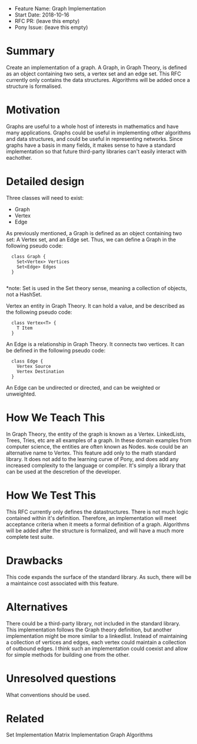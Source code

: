 - Feature Name: Graph Implementation
- Start Date: 2018-10-16
- RFC PR: (leave this empty)
- Pony Issue: (leave this empty)

# Summary

Create an implementation of a graph. A Graph, in Graph Theory, is defined as an object containing two sets, a vertex set and an edge set. This RFC currently only contains the data structures. Algorithms will be added once a structure is formalised.

# Motivation

Graphs are useful to a whole host of interests in mathematics and have many applications. Graphs could be useful in implementing other algorithms and data structures, and could be useful in representing networks.
Since graphs have a basis in many fields, it makes sense to have a standard implementation so that future third-party libraries can't easily interact with eachother. 

# Detailed design

Three classes will need to exist:
 - Graph
 - Vertex
 - Edge 

 As previously mentioned, a Graph is defined as an object containing two set: A Vertex set, and an Edge set. 
 Thus, we can define a Graph in the following pseudo code:
  ```
    class Graph {
      Set<Vertex> Vertices
      Set<Edge> Edges
    }
    
  ```
  *note: Set is used in the Set theory sense, meaning a collection of objects, not a HashSet.
  
  Vertex an entity in Graph Theory. It can hold a value, and be described as the following pseudo code:
  ```
    class Vertex<T> {
      T Item
    }
  ```

  An Edge is a relationship in Graph Theory. It connects two vertices. It can be defined in the following pseudo code:
  ```
    class Edge {
      Vertex Source
      Vertex Destination
    }
  ```
  An Edge can be undirected or directed, and can be weighted or unweighted. 

# How We Teach This

In Graph Theory, the entity of the graph is known as a Vertex. LinkedLists, Trees, Tries, etc are all examples of a graph. In these domain examples from computer science, the entities are often known as Nodes. `Node` could be an alternative name to Vertex.
This feature add only to the math standard library. It does not add to the learning curve of Pony, and does add any increased complexity to the language or compiler. It's simply a library that can be used at the descretion of the developer.

# How We Test This

This RFC currently only defines the datastructures. There is not much logic contained within it's definition. Therefore, an implementation will meet acceptance criteria when it meets a formal definition of a graph. Algorithms will be added after the structure is formalized, and will have a much more complete test suite.

# Drawbacks

This code expands the surface of the standard library. As such, there will be a maintaince cost associated with this feature.

# Alternatives

There could be a third-party library, not included in the standard library. This implementation follows the Graph theory definition, but another implementation might be more similar to a linkedlist. Instead of maintaining a collection of vertices and edges, each vertex could maintain a collection of outbound edges. I think such an implementation could coexist and allow for simple methods for building one from the other.

# Unresolved questions

What conventions should be used.

# Related
 Set Implementation
 Matrix Implementation
 Graph Algorithms


